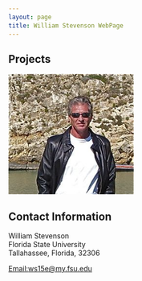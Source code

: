 ```yaml
---
layout: page
title: William Stevenson WebPage
---
```


##  Projects
<a> 
<img src="pmb2.png" alt="pmb" width="250"/>
</a>

## Contact Information 

William Stevenson<br/>
Florida State University <br/>
Tallahassee, Florida, 32306 <br/>

[Email:ws15e@my.fsu.edu](mailto:ws15e@my.fsu.edu)